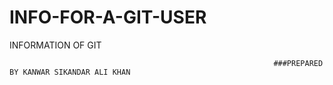 # INFO-FOR-A-GIT-USER
INFORMATION OF GIT

                                                               ###PREPARED BY KANWAR SIKANDAR ALI KHAN
                         

